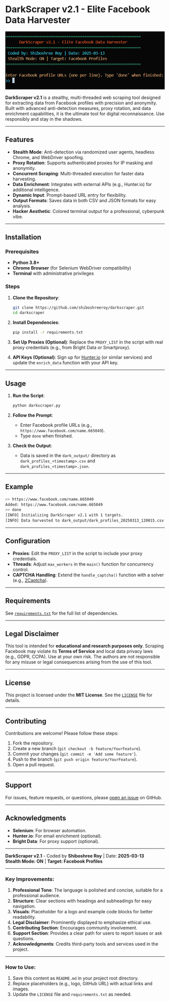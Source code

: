 # DarkScraper v2.1 - Elite Facebook Data Harvester

![DarkScraper Logo](./demo/darkscraper.png) 

**DarkScraper v2.1** is a stealthy, multi-threaded web scraping tool designed for extracting data from Facebook profiles with precision and anonymity. Built with advanced anti-detection measures, proxy rotation, and data enrichment capabilities, it is the ultimate tool for digital reconnaissance. Use responsibly and stay in the shadows.

---

## Features

- **Stealth Mode**: Anti-detection via randomized user agents, headless Chrome, and WebDriver spoofing.
- **Proxy Rotation**: Supports authenticated proxies for IP masking and anonymity.
- **Concurrent Scraping**: Multi-threaded execution for faster data harvesting.
- **Data Enrichment**: Integrates with external APIs (e.g., Hunter.io) for additional intelligence.
- **Dynamic Input**: Prompt-based URL entry for flexibility.
- **Output Formats**: Saves data in both CSV and JSON formats for easy analysis.
- **Hacker Aesthetic**: Colored terminal output for a professional, cyberpunk vibe.

---

## Installation

### Prerequisites

- **Python 3.8+**
- **Chrome Browser** (for Selenium WebDriver compatibility)
- **Terminal** with administrative privileges

### Steps

1. **Clone the Repository**:
   ```bash
   git clone https://github.com/shiboshreeroy/darkscraper.git
   cd darkscraper
   ```

2. **Install Dependencies**:
   ```bash
   pip install -r requirements.txt
   ```

3. **Set Up Proxies (Optional)**:
   Replace the `PROXY_LIST` in the script with real proxy credentials (e.g., from Bright Data or Smartproxy).

4. **API Keys (Optional)**:
   Sign up for [Hunter.io](https://hunter.io/) (or similar services) and update the `enrich_data` function with your API key.

---

## Usage

1. **Run the Script**:
   ```bash
   python darkscraper.py
   ```

2. **Follow the Prompt**:
   - Enter Facebook profile URLs (e.g., `https://www.facebook.com/name.665049`).
   - Type `done` when finished.

3. **Check the Output**:
   - Data is saved in the `dark_output/` directory as `dark_profiles_<timestamp>.csv` and `dark_profiles_<timestamp>.json`.

---

## Example

```bash
>> https://www.facebook.com/name.665049
Added: https://www.facebook.com/name.665049
>> done
[INFO] Initializing DarkScraper v2.1 with 1 targets.
[INFO] Data harvested to dark_output/dark_profiles_20250313_120015.csv
```

---

## Configuration

- **Proxies**: Edit the `PROXY_LIST` in the script to include your proxy credentials.
- **Threads**: Adjust `max_workers` in the `main()` function for concurrency control.
- **CAPTCHA Handling**: Extend the `handle_captcha()` function with a solver (e.g., [2Captcha](https://2captcha.com/)).

---

## Requirements

See [`requirements.txt`](requirements.txt) for the full list of dependencies.

---

## Legal Disclaimer

This tool is intended for **educational and research purposes only**. Scraping Facebook may violate its **Terms of Service** and local data privacy laws (e.g., GDPR, CCPA). Use at your own risk. The authors are not responsible for any misuse or legal consequences arising from the use of this tool.

---

## License

This project is licensed under the **MIT License**. See the [`LICENSE`](LICENSE) file for details.

---

## Contributing

Contributions are welcome! Please follow these steps:

1. Fork the repository.
2. Create a new branch (`git checkout -b feature/YourFeature`).
3. Commit your changes (`git commit -m 'Add some feature'`).
4. Push to the branch (`git push origin feature/YourFeature`).
5. Open a pull request.

---

## Support

For issues, feature requests, or questions, please [open an issue](https://github.com/shiboshreeroy/darkscraper/issues) on GitHub.

---

## Acknowledgments

- **Selenium**: For browser automation.
- **Hunter.io**: For email enrichment (optional).
- **Bright Data**: For proxy support (optional).

---

**DarkScraper v2.1** - Coded by **Shiboshree Roy** | Date: **2025-03-13**  
**Stealth Mode: ON** | **Target: Facebook Profiles**

---

### Key Improvements:

1. **Professional Tone**: The language is polished and concise, suitable for a professional audience.
2. **Structure**: Clear sections with headings and subheadings for easy navigation.
3. **Visuals**: Placeholder for a logo and example code blocks for better readability.
4. **Legal Disclaimer**: Prominently displayed to emphasize ethical use.
5. **Contributing Section**: Encourages community involvement.
6. **Support Section**: Provides a clear path for users to report issues or ask questions.
7. **Acknowledgments**: Credits third-party tools and services used in the project.

---

### How to Use:
1. Save this content as `README.md` in your project root directory.
2. Replace placeholders (e.g., logo, GitHub URL) with actual links and images.
3. Update the `LICENSE` file and `requirements.txt` as needed.

